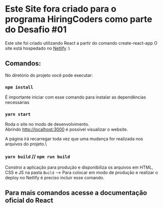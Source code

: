 # Este Site fora criado para o programa HiringCoders como parte do Desafio #01

Este site foi criado utilizando React a partir do comando create-react-app
O site está hospedado no [Netlify](https://blackfriday-lp.netlify.app) :\

## Comandos:
No diretório do projeto você pode executar:

### `npm install`
É importante iniciar com esse comando para instalar as dependências necessárias

### `yarn start`
Roda o site no modo de desenvolvimento.\
Abrindo [http://localhost:3000](http://localhost:3000) é possível visualizar o website.

A página irá recarregar toda vez que uma mudança for realizada nos arquivos do projeto.\

### `yarn build` // `npm run build`

Constroi a aplicação para produção e disponibiliza os arquivos em HTML, CSS e JS na pasta `Build`
--> Para colocar em modo de produção e realizar o deploy no Netlify é preciso incluir esse comando.


## Para mais comandos acesse a documentação oficial do React
